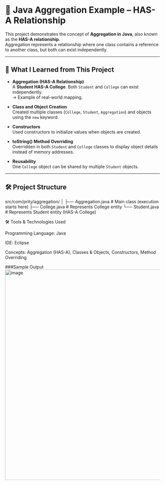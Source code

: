 # 📘 Java Aggregation Example – HAS-A Relationship

This project demonstrates the concept of **Aggregation in Java**, also known as the **HAS-A relationship**.  
Aggregation represents a relationship where one class contains a reference to another class, but both can exist independently.  

---

## 🚀 What I Learned from This Project

- **Aggregation (HAS-A Relationship)**  
  A **Student HAS-A College**. Both `Student` and `College` can exist independently.  
  → Example of real-world mapping.

- **Class and Object Creation**  
  Created multiple classes (`College`, `Student`, `Aggregation`) and objects using the `new` keyword.

- **Constructors**  
  Used constructors to initialize values when objects are created.

- **toString() Method Overriding**  
  Overridden in both `Student` and `College` classes to display object details instead of memory addresses.

- **Reusability**  
  One `College` object can be shared by multiple `Student` objects.

---

## 🛠 Project Structure

src/com/prity/aggregation/
│
├── Aggregation.java # Main class (execution starts here)
├── College.java # Represents College entity
└── Student.java # Represents Student entity (HAS-A College)

🛠 Tools & Technologies Used

Programming Language: Java

IDE: Eclipse

Concepts: Aggregation (HAS-A), Classes & Objects, Constructors, Method Overriding

###Sample Output
<img width="1676" height="686" alt="image" src="https://github.com/user-attachments/assets/244be87c-b51d-4b4c-b14f-5f03e479e96e" />
